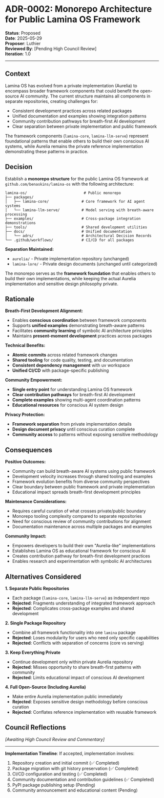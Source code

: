 # ADR-0002: Monorepo Architecture for Public Lamina OS Framework

**Status**: Proposed  
**Date**: 2025-05-29  
**Proposer**: Luthier  
**Reviewed By**: [Pending High Council Review]  
**Iteration**: 1.0

---

## Context

Lamina OS has evolved from a private implementation (Aurelia) to encompass broader framework components that could benefit the open-source AI community. The current structure maintains all components in separate repositories, creating challenges for:

- Consistent development practices across related packages
- Unified documentation and examples showing integration patterns
- Community contribution pathways for breath-first AI development
- Clear separation between private implementation and public framework

The framework components (`lamina-core`, `lamina-llm-serve`) represent foundational patterns that enable others to build their own conscious AI systems, while Aurelia remains the private reference implementation demonstrating these patterns in practice.

## Decision

Establish a **monorepo structure** for the public Lamina OS framework at `github.com/benaskins/lamina-os` with the following architecture:

```
lamina-os/                          # Public monorepo
├── packages/
│   ├── lamina-core/               # Core framework for AI agent systems
│   └── lamina-llm-serve/          # Model serving with breath-aware processing
├── examples/                      # Cross-package integration demonstrations
├── tools/                         # Shared development utilities
├── docs/                          # Unified documentation
│   └── adrs/                      # Architectural Decision Records
└── .github/workflows/             # CI/CD for all packages
```

**Separation Maintained:**
- `aurelia/` - Private implementation repository (unchanged)
- `lamina-lore/` - Private design documents (unchanged until categorized)

The monorepo serves as the **framework foundation** that enables others to build their own implementations, while keeping the actual Aurelia implementation and sensitive design philosophy private.

## Rationale

**Breath-First Development Alignment:**
- Enables **conscious coordination** between framework components
- Supports **unified examples** demonstrating breath-aware patterns
- Facilitates **community learning** of symbolic AI architecture principles
- Maintains **present-moment development** practices across packages

**Technical Benefits:**
- **Atomic commits** across related framework changes
- **Shared tooling** for code quality, testing, and documentation
- **Consistent dependency management** with uv workspace
- **Unified CI/CD** with package-specific publishing

**Community Empowerment:**
- **Single entry point** for understanding Lamina OS framework
- **Clear contribution pathways** for breath-first AI development
- **Complete examples** showing multi-agent coordination patterns
- **Educational resources** for conscious AI system design

**Privacy Protection:**
- **Framework separation** from private implementation details
- **Design document privacy** until conscious curation complete
- **Community access** to patterns without exposing sensitive methodology

## Consequences

**Positive Outcomes:**
- Community can build breath-aware AI systems using public framework
- Development velocity increases through shared tooling and examples
- Framework evolution benefits from diverse community perspectives
- Clear boundary between public framework and private implementation
- Educational impact spreads breath-first development principles

**Maintenance Considerations:**
- Requires careful curation of what crosses private/public boundary
- Monorepo tooling complexity compared to separate repositories
- Need for conscious review of community contributions for alignment
- Documentation maintenance across multiple packages and examples

**Community Impact:**
- Empowers developers to build their own "Aurelia-like" implementations
- Establishes Lamina OS as educational framework for conscious AI
- Creates contribution pathway for breath-first development practices
- Enables research and experimentation with symbolic AI architectures

## Alternatives Considered

**1. Separate Public Repositories**
- Each package (`lamina-core`, `lamina-llm-serve`) as independent repo
- **Rejected**: Fragments understanding of integrated framework approach
- **Rejected**: Complicates cross-package examples and shared development

**2. Single Package Repository** 
- Combine all framework functionality into one `lamina` package
- **Rejected**: Loses modularity for users who need only specific capabilities
- **Rejected**: Conflicts with separation of concerns (core vs serving)

**3. Keep Everything Private**
- Continue development only within private Aurelia repository
- **Rejected**: Misses opportunity to share breath-first patterns with community
- **Rejected**: Limits educational impact of conscious AI development

**4. Full Open-Source (Including Aurelia)**
- Make entire Aurelia implementation public immediately
- **Rejected**: Exposes sensitive design methodology before conscious curation
- **Rejected**: Conflates reference implementation with reusable framework

## Council Reflections

_[Awaiting High Council Review and Commentary]_

---

**Implementation Timeline**: If accepted, implementation involves:
1. Repository creation and initial commit (✅ Completed)
2. Package migration with git history preservation (✅ Completed)  
3. CI/CD configuration and testing (✅ Completed)
4. Community documentation and contribution guidelines (✅ Completed)
5. PyPI package publishing setup (Pending)
6. Community announcement and educational content (Pending)